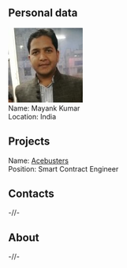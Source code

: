 ## Personal data
![mayank kumar photo](photo/mayank_kumar.jpg)  
Name:   Mayank Kumar  
Location: India    
## Projects 
Name: [Acebusters](../projects/acebusters.md)  
Position: Smart Contract Engineer         
## Contacts
-//-
## About
-//- 
